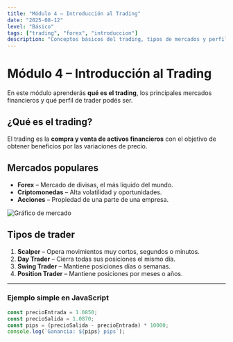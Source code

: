 ```yaml
---
title: "Módulo 4 – Introducción al Trading"
date: "2025-08-12"
level: "Básico"
tags: ["trading", "forex", "introduccion"]
description: "Conceptos básicos del trading, tipos de mercados y perfiles de trader."
---
```


# Módulo 4 – Introducción al Trading

En este módulo aprenderás **qué es el trading**, los principales mercados financieros y qué perfil de trader podés ser.

## ¿Qué es el trading?

El trading es la **compra y venta de activos financieros** con el objetivo de obtener beneficios por las variaciones de precio.

## Mercados populares


- **Forex** – Mercado de divisas, el más líquido del mundo.
- **Criptomonedas** – Alta volatilidad y oportunidades.
- **Acciones** – Propiedad de una parte de una empresa.

![Gráfico de mercado](https://via.placeholder.com/800x400)

## Tipos de trader

1. **Scalper** – Opera movimientos muy cortos, segundos o minutos.
2. **Day Trader** – Cierra todas sus posiciones el mismo día.
3. **Swing Trader** – Mantiene posiciones días o semanas.
4. **Position Trader** – Mantiene posiciones por meses o años.

---

### Ejemplo simple en JavaScript

```javascript
const precioEntrada = 1.0850;
const precioSalida = 1.0870;
const pips = (precioSalida - precioEntrada) * 10000;
console.log(`Ganancia: ${pips} pips`);
